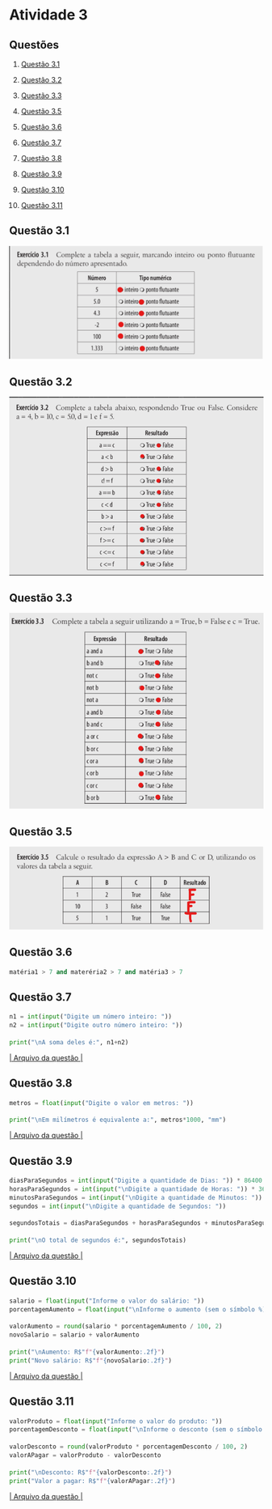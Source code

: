 # Atividade 3
## Questões
1. [Questão 3.1](#questão-31)

2. [Questão 3.2](#questão-32)

3. [Questão 3.3](#questão-33)

4. [Questão 3.5](#questão-35)

5. [Questão 3.6](#questão-36)

6. [Questão 3.7](#questão-37)

7. [Questão 3.8](#questão-38)

8. [Questão 3.9](#questão-39)

9. [Questão 3.10](#questão-310)

10. [Questão 3.11](#questão-311)
## Questão 3.1
![alt text](imagens/Q3_1.png)
## Questão 3.2
![alt text](imagens/Q3_2.png)
## Questão 3.3
![alt text](imagens/Q3_3.png)
## Questão 3.5
![alt text](imagens/Q3_5.png)
## Questão 3.6
```python
matéria1 > 7 and materéria2 > 7 and matéria3 > 7
```
## Questão 3.7
```python
n1 = int(input("Digite um número inteiro: "))
n2 = int(input("Digite outro número inteiro: "))

print("\nA soma deles é:", n1+n2)
```
[| Arquivo da questão |](q3_7.py)
## Questão 3.8
```python
metros = float(input("Digite o valor em metros: "))

print("\nEm milímetros é equivalente a:", metros*1000, "mm")
```
[| Arquivo da questão |](q3_8.py)
## Questão 3.9
```python
diasParaSegundos = int(input("Digite a quantidade de Dias: ")) * 86400
horasParaSegundos = int(input("\nDigite a quantidade de Horas: ")) * 3600
minutosParaSegundos = int(input("\nDigite a quantidade de Minutos: ")) * 60
segundos = int(input("\nDigite a quantidade de Segundos: "))

segundosTotais = diasParaSegundos + horasParaSegundos + minutosParaSegundos + segundos

print("\nO total de segundos é:", segundosTotais)
```
[| Arquivo da questão |](q3_9.py)
## Questão 3.10
```python
salario = float(input("Informe o valor do salário: "))
porcentagemAumento = float(input("\nInforme o aumento (sem o símbolo %): "))

valorAumento = round(salario * porcentagemAumento / 100, 2)
novoSalario = salario + valorAumento

print("\nAumento: R$"f"{valorAumento:.2f}")
print("Novo salário: R$"f"{novoSalario:.2f}")
```
[| Arquivo da questão |](q3_10.py)
## Questão 3.11
```python
valorProduto = float(input("Informe o valor do produto: "))
porcentagemDesconto = float(input("\nInforme o desconto (sem o símbolo %): "))

valorDesconto = round(valorProduto * porcentagemDesconto / 100, 2)
valorAPagar = valorProduto - valorDesconto

print("\nDesconto: R$"f"{valorDesconto:.2f}")
print("Valor a pagar: R$"f"{valorAPagar:.2f}")
```
[| Arquivo da questão |](q3_11.py)